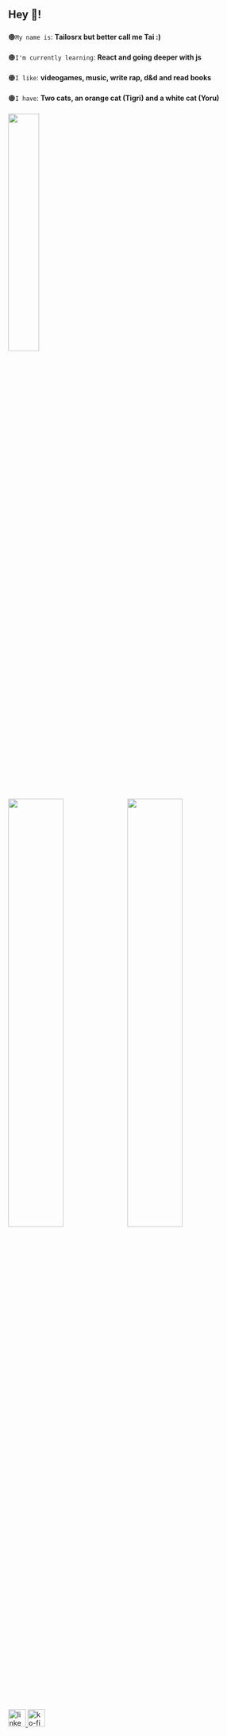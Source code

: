 <h2 align="left">Hey 👋!</h2>

###


🟠`My name is`: **Tailosrx but better call me Tai :)**
<br /><br />
🟠`I'm currently learning`: **React and going deeper with js**
<br /><br />
🟠`I like`: **videogames, music, write rap, d&d and read books**
<br /><br />
🟠`I have`: **Two cats, an orange cat (Tigri) and a white cat (Yoru)**
<br /><br />
<img src="https://i.imgur.com/YBxc3aC.jpeg" align="center" width="35%">


<img src="https://github-readme-stats.vercel.app/api?username=Tailosrx&theme=tokyonight"  align="left" width="47%"/>
<img src="https://github-readme-stats.vercel.app/api/top-langs/?username=Tailosrx" align="left" width="47%"/>


###

<div align="left">
  <a href="https://www.linkedin.com/in/kevin-jim%C3%A9nez-fern%C3%A1ndez-97a72220b/" target="_blank">
    <img src="https://img.shields.io/static/v1?message=LinkedIn&logo=linkedin&label=&color=0077B5&logoColor=white&labelColor=&style=for-the-badge" height="35" alt="linkedin logo" />
  </a>
  <a href="https://ko-fi.com/tailosrx_" target="_blank">
    <img src="https://img.shields.io/static/v1?message=Ko-fi&logo=ko-fi&label=&color=F16061&logoColor=white&labelColor=&style=for-the-badge" height="35" alt="ko-fi logo" />
  </a>
</div>


###

<br clear="both">



###
